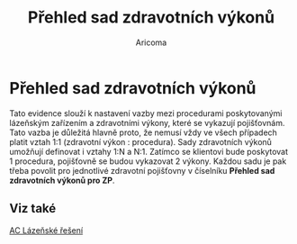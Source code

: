 ﻿---
    title: "Přehled sad zdravotních výkonů"
    author: Aricoma
    ms.date: 04/30/2018
    ms.topic: article
    ms.prod: dynamics-nav-2017
    ms.contentlocale: cs-cz
    ms.lasthandoff: 04/30/2018
---

# Přehled sad zdravotních výkonů

Tato evidence slouží k nastavení vazby mezi procedurami poskytovanými lázeňským zařízením a zdravotními výkony, které se vykazují pojišťovnám. Tato vazba je důležitá hlavně proto, že nemusí vždy ve všech případech platit vztah 1:1 (zdravotní výkon : procedura). Sady zdravotních výkonů umožňují definovat i vztahy 1:N a N:1. Zatímco se klientovi bude poskytovat 1 procedura, pojišťovně se budou vykazovat 2 výkony.
Každou sadu je pak třeba povolit pro jednotlivé zdravotní pojišťovny v číselníku **Přehled sad zdravotních výkonů pro ZP**. 



## <a name="see-also"></a>Viz také
[AC Lázeňské řešení](spa-solution.md)